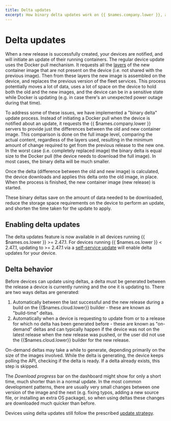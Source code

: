 ```yaml
---
title: Delta updates
excerpt: How binary delta updates work on {{ $names.company.lower }}, and how to enable it for your fleets
---
```


# Delta updates

When a new release is successfully created, your devices are notified, and will initiate an update of their running containers. The regular device update uses the Docker pull mechanism. It requests all the [layers](https://docs.docker.com/engine/storage/drivers/#images-and-layers) of the new container image that are not present on the device (i.e. not shared with the previous image). Then from these layers the new image is assembled on the device, and replaces the previous version of the fleet services. This process potentially moves a lot of data, uses a lot of space on the device to hold both the old and the new images, and the device can be in a sensitive state while Docker is updating (e.g. in case there's an unexpected power outage during that time).

To address some of these issues, we have implemented a "binary delta" update process. Instead of initiating a Docker pull when the device is notified about an update, it requests the {{ $names.company.lower }} servers to provide just the differences between the old and new container image. This comparison is done on the full image level, comparing the actual content, regardless of the layers used, resulting in the minimum amount of change required to get from the previous release to the new one. In the worst case (i.e. completely replaced image) the binary delta is equal size to the Docker pull (the device needs to download the full image). In most cases, the binary delta will be much smaller.

Once the delta (difference between the old and new image) is calculated, the device downloads and applies this delta onto the old image, in place. When the process is finished, the new container image (new release) is started.

These binary deltas save on the amount of data needed to be downloaded, reduce the storage space requirements on the device to perform an update, and shorten the time taken for the update to apply.

## Enabling delta updates

The delta updates feature is now available in all devices running {{ $names.os.lower }} >= 2.47.1. For devices running {{ $names.os.lower }} < 2.47.1, updating to >= 2.47.1 via a [self-service update][self-service-update] will enable delta updates for your device.

## Delta behavior

Before devices can update using deltas, a delta must be generated between the release a device is currently running and the one it is updating to. There are two ways deltas are generated:

1. Automatically between the last successful and the new release during a build on the {{$names.cloud.lower}} builder - these are known as "build-time" deltas.
2. Automatically when a device is requesting to update from or to a release for which no delta has been generated before - these are known as "on-demand" deltas and can typically happen if the device was not on the latest release when the new release was pushed, or the user did not use the {{$names.cloud.lower}} builder for the new release.

On-demand deltas may take a while to generate, depending primarily on the size of the images involved. While the delta is generating, the device keeps polling the API, checking if the delta is ready. If a delta already exists, this step is skipped.

The *Download progress* bar on the dashboard might show for only a short time, much shorter than in a normal update. In the most common development patterns, there are usually very small changes between one version of the image and the next (e.g. fixing typos, adding a new source file, or installing an extra OS package), so when using deltas these changes are downloaded much quicker than before.

Devices using delta updates still follow the prescribed [update strategy][update-strategies].

[esr]:/reference/OS/extended-support-release/
[self-service-update]:/reference/OS/updates/self-service/
[update-strategies]:/learn/deploy/release-strategy/update-strategies/

